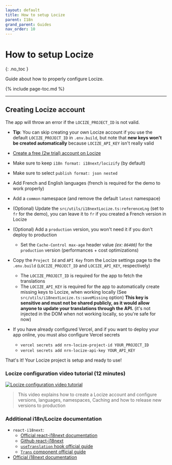 ```yaml
---
layout: default
title: How to setup Locize
parent: I18n
grand_parent: Guides
nav_order: 10
---
```


# How to setup Locize
{: .no_toc }

<div class="code-example" markdown="1">
Guide about how to properly configure Locize.
</div>

{% include page-toc.md %}

---

## Creating Locize account

The app will throw an error if the `LOCIZE_PROJECT_ID` is not valid.

- **Tip**: You can skip creating your own Locize account if you use the default `LOCIZE_PROJECT_ID` in `.env.build`, but note that **new keys won't be created automatically** because `LOCIZE_API_KEY` isn't really valid

- [Create a free (2w trial) account on Locize](https://www.locize.app/register?ref=unly-nrn)
- Make sure to keep `i18n format: i18next/locizify` (by default)
- Make sure to select `publish format: json nested`
- Add French and English languages (french is required for the demo to work properly)
- Add a `common` namespace (and remove the default `latest` namespace)
- (Optional) Update the `src/utils/i18nextLocize.ts:referenceLng` (set to `fr` for the demo), you can leave it to `fr` if you created a French version in Locize
- (Optional) Add a `production` version, you won't need it if you don't deploy to production
    - Set the `Cache-Control max-age` header value _(ex: `86400`)_ for the `production` version (performances + cost optimizations)
- Copy the `Project Id` and `API Key` from the Locize settings page to the `.env.build` (`LOCIZE_PROJECT_ID` and `LOCIZE_API_KEY`, respectively)
    - The `LOCIZE_PROJECT_ID` is required for the app to fetch the translations
    - The `LOCIZE_API_KEY` is required for the app to automatically create missing keys to Locize, when working locally (See `src/utils/i18nextLocize.ts:saveMissing` option)
        **This key is sensitive and must not be shared publicly, as it would allow anyone to update your translations through the API.** (it's not injected in the DOM when not working locally, so you're safe for now)
- If you have already configured Vercel, and if you want to deploy your app online, you must also configure Vercel secrets
    - `vercel secrets add nrn-locize-project-id YOUR_PROJECT_ID`
    - `vercel secrets add nrn-locize-api-key YOUR_API_KEY`

That's it! Your Locize project is setup and ready to use!

### Locize configuration video tutorial (12 minutes)

[![Locize configuration video tutorial](https://img.youtube.com/vi/p7NVIlIGD30/maxresdefault.jpg)](http://youtu.be/p7NVIlIGD30?hd=1)

> This video explains how to create a Locize account and configure versions, languages, namespaces, Caching and how to release new versions to production

### Additional i18n/Locize documentation

- `react-i18next`:
    - [Official react-i18next documentation](https://react.i18next.com/)
    - [Github react-i18next](https://github.com/i18next/react-i18next)
    - [`useTranslation` hook official guide](https://react.i18next.com/latest/usetranslation-hook)
    - [`Trans` component official guide](https://react.i18next.com/latest/trans-component)
- [Official i18next documentation](https://www.i18next.com/)

